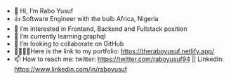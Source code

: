 - 👋 Hi, I’m Rabo Yusuf
- 👍 Software Engineer with the bulb Africa, Nigeria
- 👀 I’m interested in Frontend, Backend and Fullstack position
- 🌱 I’m currently learning graphql
- 💞️ I’m looking to collaborate on GitHub
- 👨‍👩‍👧‍👦Here is the link to my portfolio: https://theraboyusuf.netlify.app/
- 📫 How to reach me: twitter: https://twitter.com/raboyusuf94 || LinkedIn: https://www.linkedin.com/in/raboyusuf
